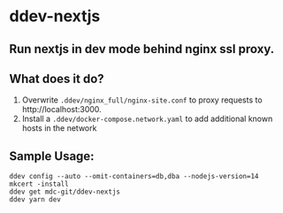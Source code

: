 # ddev-nextjs

## Run nextjs in dev mode behind nginx ssl proxy.

## What does it do?

1. Overwrite `.ddev/nginx_full/nginx-site.conf` to proxy requests to http://localhost:3000.
2. Install a `.ddev/docker-compose.network.yaml` to add additional known hosts in the network

## Sample Usage:

```
ddev config --auto --omit-containers=db,dba --nodejs-version=14
mkcert -install
ddev get mdc-git/ddev-nextjs
ddev yarn dev
```
